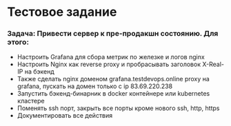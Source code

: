 # Тестовое задание

### Задача: Привести сервер к пре-продакшн состоянию. Для этого:
- Настроить Grafana для сбора метрик по железке и логов nginx
- Настроить Nginx как reverse proxy и пробрасывать заголовок X-Real-IP на бэкенд
- Также сделать nginx доменом grafana.testdevops.online proxy на grafana, пускать на домен только с ip 83.69.220.238
- Запустить бэкенд-бинарник в docker контейнере или kubernetes кластере
- Поменять ssh порт, закрыть все порты кроме нового ssh, http, https
- Документировать все действия

